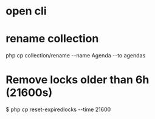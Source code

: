 # open cli

# rename collection
php cp collection/rename --name Agenda --to agendas

# Remove locks older than 6h (21600s)
$ php cp reset-expiredlocks --time 21600